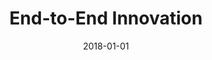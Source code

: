 ---
title: End-to-End Innovation
date : 2018-01-01
level : ungraded
required    : yes
skills : Behaviour, Mindset, Competency
difficulty  : easy
questions :
    - "CP-IN-01: Give an example of an idea that you suggested that led to improvements within your organisation."
    - "CP-IN-02: Tell me about a time when you presented a new idea that successfully addressed a customer’s end-to-end product experience."
    - "CP-IN-03: Tell me about a time when you identified a risk and offered a unique method of addressing the risk."
    - "CP-IN-04: Tell me about a time when you contributed to the development of an innovative idea that impacted the market, industry, and ecosystem."
    - "CP-IN-05: Tell me about a time when an innovative product or service you worked on failed. Looking back, what would you have done differently to ensure success?"
    - "CP-IN-06: Tell me about a time when you had to adjust a feature or product, based on considerations of the overall customer experience."
    - "CP-IN-07: Give an example of a product or service you developed/participated in developing that impacted customer behaviour in the marketplace."
    - "CP-IN-08: Tell me about a time when you had to learn a new technology. What did you do to gain expertise?"
desirable :
    - Identified new ways to apply existing information that improved the customer experience
    - Understood the lifecycle of a product/service and its impact on the customer experience
    - Recognised and managed risks to ensure a positive customer experience
    - Analysed gaps between the user/customer or scenario needs and the existing solution portfolio
    - Made suggestions for improvement that were mutually beneficial to the customer and organisation
bonus points :
    - Identified new ways to apply existing information that improved the customer experience and business processes
    - Understood the lifecycle of a product/service and its impact on customer experience
    - Anticipated and managed risks to ensure a positive customer experience
    - Created solutions that were “in tune” with the company and market, and served to address user/customer needs
    - Made innovative suggestions for improvement that were mutually beneficial to the customer and organisation
---
